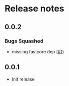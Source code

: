 # Release notes

<!-- do not remove -->


## 0.0.2

### Bugs Squashed

- missing fastcore dep ([#1](https://github.com/AnswerDotAI/fa6-icons/issues/1))


## 0.0.1

- Init release


